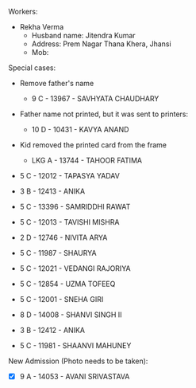 Workers:
- Rekha Verma
	- Husband name: Jitendra Kumar
	- Address: Prem Nagar Thana Khera, Jhansi
	- Mob: 



Special cases:
- Remove father's name
	- 9 C - 13967 - SAVHYATA CHAUDHARY
- Father name not printed, but it was sent to printers:
	- 10 D - 10431 - KAVYA ANAND
- Kid removed the printed card from the frame
	- LKG	A - 13744 - TAHOOR FATIMA


- 5 C - 12012 - TAPASYA YADAV
- 3 B - 12413 - ANIKA
- 5 C - 13396 - SAMRIDDHI RAWAT
- 5 C - 12013 - TAVISHI MISHRA
- 2 D - 12746 - NIVITA ARYA
- 5 C - 11987 - SHAURYA
- 5 C - 12021 - VEDANGI RAJORIYA
- 5 C - 12854 - UZMA TOFEEQ
- 5 C - 12001 - SNEHA GIRI
- 8 D - 14008 - SHANVI SINGH II
- 3 B - 12412 - ANIKA
- 5 C - 11981 - SHAANVI MAHUNEY

New Admission (Photo needs to be taken):
- [x] 9 A - 14053 - AVANI SRIVASTAVA
